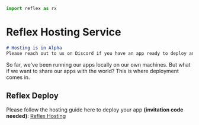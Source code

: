 ```python exec
import reflex as rx
```

# Reflex Hosting Service

```md alert info
# Hosting is in Alpha
Please reach out to us on Discord if you have an app ready to deploy and we will give you an invitation code.
```

So far, we've been running our apps locally on our own machines.
But what if we want to share our apps with the world?  This is where
deployment comes in.

## Reflex Deploy

Please follow the hosting guide here to deploy your app **(invitation code needed)**: [Reflex Hosting](https://reflex-dev.notion.site/Reflex-Hosting-Documentation-57a4dd55d6234858bbae0be75be79ce7?pvs=4)


